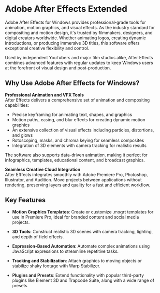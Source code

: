 # Adobe After Effects Extended

Adobe After Effects for Windows provides professional-grade tools for animation, motion graphics, and visual effects. As the industry standard for compositing and motion design, it's trusted by filmmakers, designers, and digital creators worldwide. Whether animating logos, creating dynamic introductions, or producing immersive 3D titles, this software offers exceptional creative flexibility and control.

Used by independent YouTubers and major film studios alike, After Effects combines advanced features with regular updates to keep Windows users at the forefront of visual design and post-production.

## **Why Use Adobe After Effects for Windows?**

**Professional Animation and VFX Tools**  
After Effects delivers a comprehensive set of animation and compositing capabilities:

- Precise keyframing for animating text, shapes, and graphics
- Motion paths, easing, and blur effects for creating dynamic motion graphics
- An extensive collection of visual effects including particles, distortions, and glows
- Rotoscoping, masks, and chroma keying for seamless composites
- Integration of 3D elements with camera tracking for realistic results

The software also supports data-driven animation, making it perfect for infographics, templates, educational content, and broadcast graphics.

**Seamless Creative Cloud Integration**  
After Efffects integrates smoothly with Adobe Premiere Pro, Photoshop, Illustrator, and Audition. Move projects between applications without rendering, preserving layers and quality for a fast and efficient workflow.


## **Key Features**

- **Motion Graphics Templates**: Create or customize .mogrt templates for use in Premiere Pro, ideal for branded content and social media projects.

- **3D Tools**: Construct realistic 3D scenes with camera tracking, lighting, and depth of field effects.

- **Expression-Based Automation**: Automate complex animations using JavaScript expressions to streamline repetitive tasks.

- **Tracking and Stabilization**: Attach graphics to moving objects or stabilize shaky footage with Warp Stabilizer.

- **Plugins and Presets**: Extend functionality with popular third-party plugins like Element 3D and Trapcode Suite, along with a wide range of presets.
